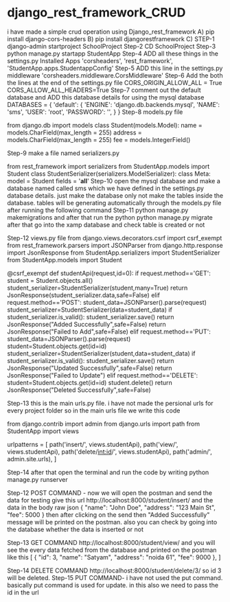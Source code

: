 # django_rest_framework_CRUD
i have made a simple crud operation using Django_rest_framework
A) pip install django-cors-headers B) pip install djangorestframework C) 
STEP-1 django-admin startproject SchoolProject
Step-2 CD SchoolProject
Step-3 python manage.py startapp StudentApp
Step-4 ADD all these things in the settings.py Installed Apps 'corsheaders', 'rest_framework', 'StudentApp.apps.StudentappConfig'
Step-5 ADD this line in the settings.py middleware 'corsheaders.middleware.CorsMiddleware'
Step-6 Add the both the lines at the end of the settings.py file CORS_ORIGIN_ALLOW_ALL = True CORS_ALLOW_ALL_HEADERS=True
Step-7 comment out the default database and ADD this database details for using the mysql database DATABASES = {
    'default': {
    'ENGINE': 'django.db.backends.mysql',
    'NAME': 'sms',
    'USER': 'root',
    'PASSWORD': '',
    }
}
Step-8 models.py file 

from django.db import models
class Student(models.Model):
    name = models.CharField(max_length = 255)
    address = models.CharField(max_length = 255)
    fee = models.IntegerField()

Step-9 make a file named serializers.py 

from rest_framework import serializers
from StudentApp.models import Student
class StudentSerializer(serializers.ModelSerializer):
    class Meta:
        model = Student
        fields = '__all__'
Step-10 open the mysql database and make a database named called sms which we have defined in the settings.py database details. just make the database only not make the tables inside the database. tables will be generating automatically through the models.py file after running the following command
Step-11 python manage.py makemigrations and after that run the python python manage.py migrate after that go into the xamp database and check table is created or not

Step-12 views.py file
from django.views.decorators.csrf import csrf_exempt
from rest_framework.parsers import JSONParser
from django.http.response import JsonResponse
from StudentApp.serializers import StudentSerializer
from StudentApp.models import Student

@csrf_exempt
def studentApi(request,id=0):
    if request.method=='GET':
        student = Student.objects.all()
        student_serializer=StudentSerializer(student,many=True)
        return JsonResponse(student_serializer.data,safe=False)
    elif request.method=='POST':
        student_data=JSONParser().parse(request)
        student_serializer=StudentSerializer(data=student_data)
        if student_serializer.is_valid():
            student_serializer.save()
            return JsonResponse("Added Successfully",safe=False)
        return JsonResponse("Failed to Add",safe=False)
    elif request.method=='PUT':
        student_data=JSONParser().parse(request)
        student=Student.objects.get(id=id)
        student_serializer=StudentSerializer(student,data=student_data)
        if student_serializer.is_valid():
            student_serializer.save()
            return JsonResponse("Updated Successfully",safe=False)
        return JsonResponse("Failed to Update")
    elif request.method=='DELETE':
        student=Student.objects.get(id=id)
        student.delete()
        return JsonResponse("Deleted Successfully",safe=False)

Step-13 this is the main urls.py file. i have not made the persional urls for every project folder so in the main urls file we write this code

from django.contrib import admin
from django.urls import path
from StudentApp import views

urlpatterns = [
path('insert/', views.studentApi),
path('view/', views.studentApi),
path('delete/<int:id>/', views.studentApi),
path('admin/', admin.site.urls),
]

Step-14 after that open the terminal and run the code by writing python manage.py runserver

Step-12 POST COMMAND - now we will open the postman and send the data for testing give this url http://localhost:8000/student/insert/ and the data in the body raw json {
    "name": "John Doe",
    "address": "123 Main St",
    "fee": 5000
} then after clicking on the send then "Added Successfully" message will be printed on the postman. also you can check by going into the database whether the data is inserted or not

Step-13 GET COMMAND http://localhost:8000/student/view/ and you will see the every data fetched from the database and printed on the postman like this 
[
{
"id": 3,
"name": "Satyam",
"address": "noida 61",
"fee": 9000
},
]

Step-14 DELETE COMMAND http://localhost:8000/student/delete/3/ so id 3 will be deleted.
Step-15 PUT COMMAND- i have not used the put command. basically put command is used for update. in this also we need to pass the id in the url
